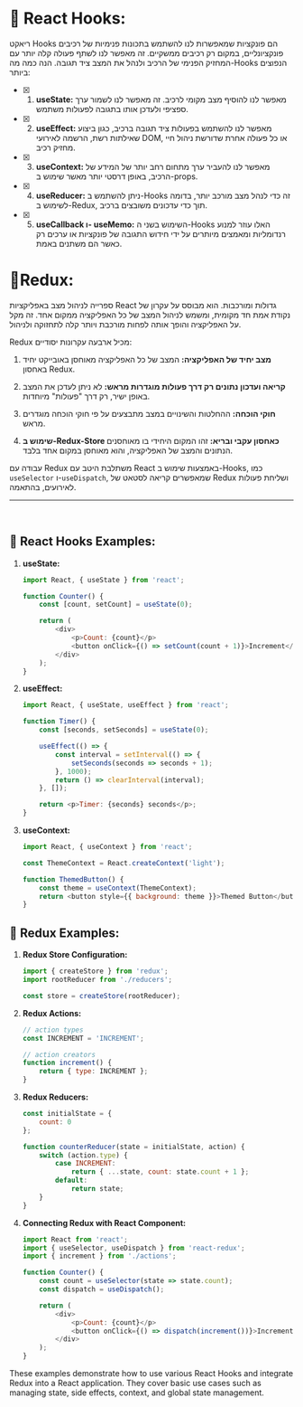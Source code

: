 # 🚀 React Hooks:
ריאקט Hooks הם פונקציות שמאפשרות לנו להשתמש בתכונות פנימיות של רכיבים פונקציונליים, במקום רק רכיבים ממשקיים. זה מאפשר לנו לשתף פעולה קלה יותר עם המחזיק הפנימי של הרכיב ולנהל את המצב ציד תגובה. הנה כמה מה-Hooks הנפוצים ביותר:

- [x] 1. **useState:** מאפשר לנו להוסיף מצב מקומי לרכיב. זה מאפשר לנו לשמור ערך ספציפי ולעדכן אותו בתגובה לפעולות משתמש.

- [x] 2. **useEffect:** מאפשר לנו להשתמש בפעולות ציד תגובה ברכיב, כגון ביצוע שאילתות רשת, הרשמה לאירועי DOM, או כל פעולה אחרת שדורשת ניהול חיי מחזיק רכיב.

- [x] 3. **useContext:** מאפשר לנו להעביר ערך מתחום רחב יותר של המידע של הרכיב, באופן דרסטי יותר מאשר שימוש ב-props.

- [x] 4. **useReducer:** ניתן להשתמש ב-Hooks זה כדי לנהל מצב מורכב יותר, בדומה לשימוש ב-Redux, תוך כדי עדכונים משובצים ברכיב.

- [x] 5. **useCallback ו- useMemo:** השימוש בשני ה-Hooks האלו עוזר למנוע רנדומליות ומאמצים מיותרים על ידי חידוש התגובה של פונקציות או ערכים רק כאשר הם משתנים באמת.




# 🥇Redux:

ספרייה לניהול מצב באפליקציות React גדולות ומורכבות. הוא מבוסס על עקרון של נקודת אמת חד מקומית, ומשמש לניהול המצב של כל האפליקציה ממקום אחד. זה מקל על האפליקציה והופך אותה לפחות מורכבת ויותר קלה לתחזוקה ולניהול.

Redux מכיל ארבעה עקרונות יסודיים:

1. **מצב יחיד של האפליקציה:** המצב של כל האפליקציה מאוחסן באובייקט יחיד באחסון Redux.

2. **קריאה ועדכון נתונים רק דרך פעולות מוגדרות מראש:** לא ניתן לעדכן את המצב באופן ישיר, רק דרך "פעולות" מיוחדות.

3. **חוקי הוכחה:** ההחלטות והשינויים במצב מתבצעים על פי חוקי הוכחה מוגדרים מראש.

4. **שימוש ב-Redux-Store כאחסון עקבי ובריא:** זהו המקום היחידי בו מאוחסנים הנתונים והמצב של האפליקציה, והוא מאוחסן במקום אחד בלבד.

עבודה עם Redux משתלבת היטב עם React באמצעות שימוש ב-Hooks, כמו `useSelector` ו-`useDispatch`, שמאפשרים קריאה לסטאט של Redux ושליחת פעולות לאירועים, בהתאמה.



---
<br>


## 🔎 React Hooks Examples:

1. **useState:**
   ```javascript
   import React, { useState } from 'react';

   function Counter() {
       const [count, setCount] = useState(0);

       return (
           <div>
               <p>Count: {count}</p>
               <button onClick={() => setCount(count + 1)}>Increment</button>
           </div>
       );
   }
   ```

2. **useEffect:**
   ```javascript
   import React, { useState, useEffect } from 'react';

   function Timer() {
       const [seconds, setSeconds] = useState(0);

       useEffect(() => {
           const interval = setInterval(() => {
               setSeconds(seconds => seconds + 1);
           }, 1000);
           return () => clearInterval(interval);
       }, []);

       return <p>Timer: {seconds} seconds</p>;
   }
   ```

3. **useContext:**
   ```javascript
   import React, { useContext } from 'react';

   const ThemeContext = React.createContext('light');

   function ThemedButton() {
       const theme = useContext(ThemeContext);
       return <button style={{ background: theme }}>Themed Button</button>;
   }
   ```

   

## 🔎 Redux Examples:

1. **Redux Store Configuration:**
   ```javascript
   import { createStore } from 'redux';
   import rootReducer from './reducers';

   const store = createStore(rootReducer);
   ```

2. **Redux Actions:**
   ```javascript
   // action types
   const INCREMENT = 'INCREMENT';

   // action creators
   function increment() {
       return { type: INCREMENT };
   }
   ```

3. **Redux Reducers:**
   ```javascript
   const initialState = {
       count: 0
   };

   function counterReducer(state = initialState, action) {
       switch (action.type) {
           case INCREMENT:
               return { ...state, count: state.count + 1 };
           default:
               return state;
       }
   }
   ```

4. **Connecting Redux with React Component:**
   ```javascript
   import React from 'react';
   import { useSelector, useDispatch } from 'react-redux';
   import { increment } from './actions';

   function Counter() {
       const count = useSelector(state => state.count);
       const dispatch = useDispatch();

       return (
           <div>
               <p>Count: {count}</p>
               <button onClick={() => dispatch(increment())}>Increment</button>
           </div>
       );
   }
   ```

These examples demonstrate how to use various React Hooks and integrate Redux into a React application. They cover basic use cases such as managing state, side effects, context, and global state management.
